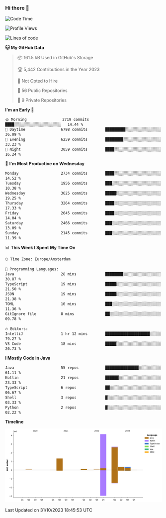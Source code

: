 ### Hi there 👋


<!--START_SECTION:waka-->
![Code Time](http://img.shields.io/badge/Code%20Time-3%2C585%20hrs%2021%20mins-blue)

![Profile Views](http://img.shields.io/badge/Profile%20Views-4-blue)

![Lines of code](https://img.shields.io/badge/From%20Hello%20World%20I%27ve%20Written-9.0%20million%20lines%20of%20code-blue)

**🐱 My GitHub Data** 

> 📦 161.5 kB Used in GitHub's Storage 
 > 
> 🏆 5,442 Contributions in the Year 2023
 > 
> 🚫 Not Opted to Hire
 > 
> 📜 56 Public Repositories 
 > 
> 🔑 9 Private Repositories 
 > 
**I'm an Early 🐤** 

```text
🌞 Morning                2719 commits        ████░░░░░░░░░░░░░░░░░░░░░   14.44 % 
🌆 Daytime                6798 commits        █████████░░░░░░░░░░░░░░░░   36.09 % 
🌃 Evening                6259 commits        ████████░░░░░░░░░░░░░░░░░   33.23 % 
🌙 Night                  3059 commits        ████░░░░░░░░░░░░░░░░░░░░░   16.24 % 
```
📅 **I'm Most Productive on Wednesday** 

```text
Monday                   2734 commits        ████░░░░░░░░░░░░░░░░░░░░░   14.52 % 
Tuesday                  1956 commits        ███░░░░░░░░░░░░░░░░░░░░░░   10.38 % 
Wednesday                3625 commits        █████░░░░░░░░░░░░░░░░░░░░   19.25 % 
Thursday                 3264 commits        ████░░░░░░░░░░░░░░░░░░░░░   17.33 % 
Friday                   2645 commits        ████░░░░░░░░░░░░░░░░░░░░░   14.04 % 
Saturday                 2466 commits        ███░░░░░░░░░░░░░░░░░░░░░░   13.09 % 
Sunday                   2145 commits        ███░░░░░░░░░░░░░░░░░░░░░░   11.39 % 
```


📊 **This Week I Spent My Time On** 

```text
🕑︎ Time Zone: Europe/Amsterdam

💬 Programming Languages: 
Java                     28 mins             ████████░░░░░░░░░░░░░░░░░   30.87 % 
TypeScript               19 mins             █████░░░░░░░░░░░░░░░░░░░░   21.50 % 
JSON                     19 mins             █████░░░░░░░░░░░░░░░░░░░░   21.38 % 
TOML                     10 mins             ███░░░░░░░░░░░░░░░░░░░░░░   11.36 % 
GitIgnore file           8 mins              ██░░░░░░░░░░░░░░░░░░░░░░░   09.78 % 

🔥 Editors: 
IntelliJ                 1 hr 12 mins        ████████████████████░░░░░   79.27 % 
VS Code                  18 mins             █████░░░░░░░░░░░░░░░░░░░░   20.73 % 
```

**I Mostly Code in Java** 

```text
Java                     55 repos            ███████████████░░░░░░░░░░   61.11 % 
Kotlin                   21 repos            ██████░░░░░░░░░░░░░░░░░░░   23.33 % 
TypeScript               6 repos             ██░░░░░░░░░░░░░░░░░░░░░░░   06.67 % 
Shell                    3 repos             █░░░░░░░░░░░░░░░░░░░░░░░░   03.33 % 
Python                   2 repos             █░░░░░░░░░░░░░░░░░░░░░░░░   02.22 % 
```



**Timeline**

![Lines of Code chart](https://raw.githubusercontent.com/powercasgamer/powercasgamer/master/assets/bar_graph.png)


 Last Updated on 31/10/2023 18:45:53 UTC
<!--END_SECTION:waka-->
